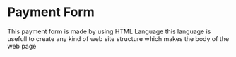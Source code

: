 # Payment Form
This payment form is made by using HTML Language this language is usefull to create any kind of web site structure 
which makes the body of the web page 
